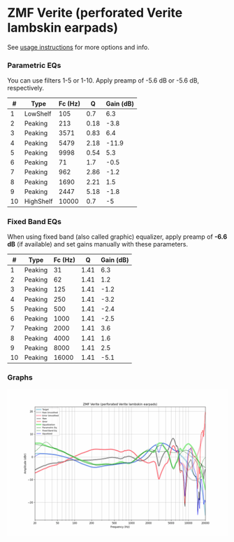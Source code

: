 # ZMF Verite (perforated Verite lambskin earpads)
See [usage instructions](https://github.com/jaakkopasanen/AutoEq#usage) for more options and info.

### Parametric EQs
You can use filters 1-5 or 1-10. Apply preamp of -5.6 dB or -5.6 dB, respectively.

|   # | Type      |   Fc (Hz) |    Q |   Gain (dB) |
|-----|-----------|-----------|------|-------------|
|   1 | LowShelf  |       105 | 0.7  |         6.3 |
|   2 | Peaking   |       213 | 0.18 |        -3.8 |
|   3 | Peaking   |      3571 | 0.83 |         6.4 |
|   4 | Peaking   |      5479 | 2.18 |       -11.9 |
|   5 | Peaking   |      9998 | 0.54 |         5.3 |
|   6 | Peaking   |        71 | 1.7  |        -0.5 |
|   7 | Peaking   |       962 | 2.86 |        -1.2 |
|   8 | Peaking   |      1690 | 2.21 |         1.5 |
|   9 | Peaking   |      2447 | 5.18 |        -1.8 |
|  10 | HighShelf |     10000 | 0.7  |        -5   |

### Fixed Band EQs
When using fixed band (also called graphic) equalizer, apply preamp of **-6.6 dB** (if available) and set gains manually with these parameters.

|   # | Type    |   Fc (Hz) |    Q |   Gain (dB) |
|-----|---------|-----------|------|-------------|
|   1 | Peaking |        31 | 1.41 |         6.3 |
|   2 | Peaking |        62 | 1.41 |         1.2 |
|   3 | Peaking |       125 | 1.41 |        -1.2 |
|   4 | Peaking |       250 | 1.41 |        -3.2 |
|   5 | Peaking |       500 | 1.41 |        -2.4 |
|   6 | Peaking |      1000 | 1.41 |        -2.5 |
|   7 | Peaking |      2000 | 1.41 |         3.6 |
|   8 | Peaking |      4000 | 1.41 |         1.6 |
|   9 | Peaking |      8000 | 1.41 |         2.5 |
|  10 | Peaking |     16000 | 1.41 |        -5.1 |

### Graphs
![](./ZMF%20Verite%20(perforated%20Verite%20lambskin%20earpads).png)
